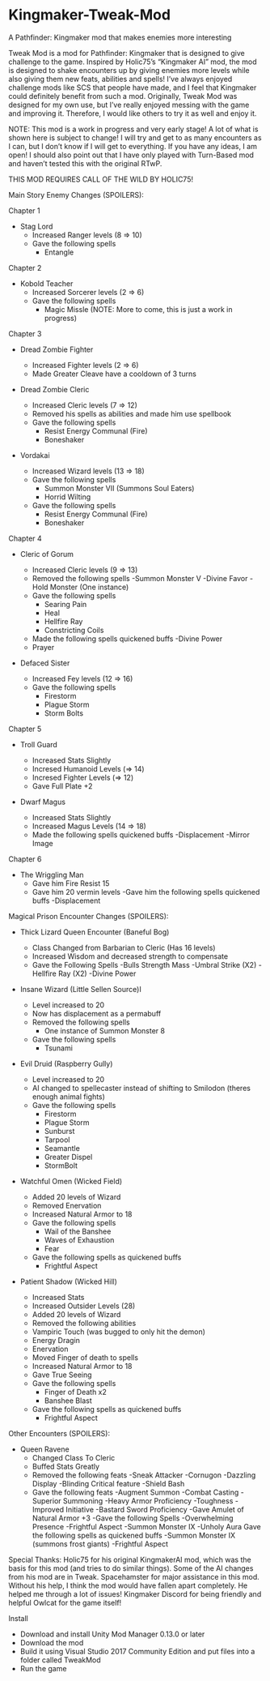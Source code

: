 # Kingmaker-Tweak-Mod
A Pathfinder: Kingmaker mod that makes enemies more interesting

Tweak Mod is a mod for Pathfinder: Kingmaker that is designed to give challenge to the game. Inspired by Holic75’s “Kingmaker AI” mod, the mod is designed to shake encounters up by giving enemies more levels while also giving them new feats, abilities and spells!
I’ve always enjoyed challenge mods like SCS that people have made, and I feel that Kingmaker could definitely benefit from such a mod. Originally, Tweak Mod was designed for my own use, but I’ve really enjoyed messing with the game and improving it. Therefore, I would like others to try it as well and enjoy it.

NOTE: This mod is a work in progress and very early stage! A lot of what is shown here is subject to change! I will try and get to as many encounters as I can, but I don’t know if I will get to everything. If you have any ideas, I am open! 
I should also point out that I have only played with Turn-Based mod and haven’t tested this with the original RTwP.

THIS MOD REQUIRES CALL OF THE WILD BY HOLIC75!


Main Story Enemy Changes (SPOILERS):

Chapter 1

- Stag Lord
   - Increased Ranger levels (8 => 10)
    - Gave the following spells
	   - Entangle

Chapter 2 

- Kobold Teacher
   - Increased Sorcerer levels (2 => 6)
    - Gave the following spells
	   - Magic Missle
  (NOTE: More to come, this is just a work in progress)

Chapter 3

- Dread Zombie Fighter
   - Increased Fighter levels (2 => 6)
    - Made Greater Cleave have a cooldown of 3 turns 
      
- Dread Zombie Cleric
   - Increased Cleric levels (7 => 12)
    - Removed his spells as abilities and made him use spellbook
    - Gave the following spells
	    - Resist Energy Communal (Fire)
      - Boneshaker
      
- Vordakai
   - Increased Wizard levels (13 => 18)
    - Gave the following spells
      - Summon Monster VII (Summons Soul Eaters)
      - Horrid Wilting
    - Gave the following spells
	    - Resist Energy Communal (Fire)
      - Boneshaker

Chapter 4

- Cleric of Gorum
   - Increased Cleric levels (9 => 13)
   - Removed the following spells
   	-Summon Monster V
	-Divine Favor
	-Hold Monster (One instance)
    - Gave the following spells
      - Searing Pain
      - Heal
      - Hellfire Ray
      - Constricting Coils
     - Made the following spells quickened buffs
     	-Divine Power
	- Prayer

- Defaced Sister
   - Increased Fey levels (12 => 16)
    - Gave the following spells
      - Firestorm
      - Plague Storm
      - Storm Bolts

Chapter 5

- Troll Guard
   - Increased Stats Slightly
   - Incresed Humanoid Levels (=> 14)
   - Incresed Fighter Levels (=> 12)
   - Gave Full Plate +2
   
- Dwarf Magus
  - Increased Stats Slightly
  - Increased Magus Levels (14 => 18)
  - Made the following spells quickened buffs
	-Displacement
	-Mirror Image
	
Chapter 6

- The Wriggling Man
   - Gave him Fire Resist 15
   - Gave him 20 vermin levels
   -Gave him the following spells quickened buffs
   	-Displacement
	
	
   



Magical Prison Encounter Changes (SPOILERS):

      
- Thick Lizard Queen Encounter (Baneful Bog)
   - Class Changed from Barbarian to Cleric (Has 16 levels)
   - Increased Wisdom and decreased strength to compensate
   - Gave the Following Spells
   	-Bulls Strength Mass
	-Umbral Strike (X2)
	-Hellfire Ray (X2)
	-Divine Power
	
	

- Insane Wizard (Little Sellen Source)I 
   - Level increased to 20
   - Now has displacement as a permabuff
   - Removed the following spells 
     - One instance of Summon Monster 8
   - Gave the following spells
     - Tsunami
   
 - Evil Druid (Raspberry Gully)
   - Level increased to 20
   - AI changed to spellecaster instead of shifting to Smilodon (theres enough animal fights)
   - Gave the following spells
     - Firestorm
     - Plague Storm
     - Sunburst
     - Tarpool
     - Seamantle
     - Greater Dispel
     - StormBolt
     
- Watchful Omen (Wicked Field)
   - Added 20 levels of Wizard
   - Removed Enervation
   - Increased Natural Armor to 18
   - Gave the following spells
     - Wail of the Banshee
     - Waves of Exhaustion
     - Fear
   - Gave the following spells as quickened buffs
     - Frightful Aspect
     
 - Patient Shadow (Wicked Hill)
   - Increased Stats 
   - Increased Outsider Levels (28)
   - Added 20 levels of Wizard
   - Removed the following abilities
   	- Vampiric Touch (was bugged to only hit the demon)
	- Energy Dragin
	- Enervation
	- Moved Finger of death to spells
   - Increased Natural Armor to 18
   - Gave True Seeing
   - Gave the following spells
     - Finger of Death x2
     - Banshee Blast
   - Gave the following spells as quickened buffs
     - Frightful Aspect

Other Encounters (SPOILERS):

- Queen Ravene 
   - Changed Class To Cleric
   - Buffed Stats Greatly
   - Removed the following feats
   	-Sneak Attacker
	-Cornugon
	-Dazzling Display
	-Blinding Critical feature
	-Shield Bash
   - Gave the following feats
   	-Augment Summon
	-Combat Casting
	-Superior Summoning
	-Heavy Armor Proficiency
	-Toughness
	-Improved Initiative
	-Bastard Sword Proficiency
    -Gave Amulet of Natural Armor +3
    -Gave the following Spells
        -Overwhelming Presence
	-Frightful Aspect
	-Summon Monster IX
	-Unholy Aura
    Gave the following spells as quickened buffs
      -Summon Monster IX (summons frost giants)
      -Frightful Aspect
	




Special Thanks:
Holic75 for his original KingmakerAI mod, which was the basis for this mod (and tries to do similar things). Some of the AI changes from his mod are in Tweak.
Spacehamster for major assistance in this mod. Without his help, I think the mod would have fallen apart completely. He helped me through a lot of issues!
Kingmaker Discord for being friendly and helpful 
Owlcat for the game itself!

Install
-	Download and install Unity Mod Manager 0.13.0 or later
-	Download the mod
-	Build it using Visual Studio 2017 Community Edition and put files into a folder called TweakMod
-	Run the game


